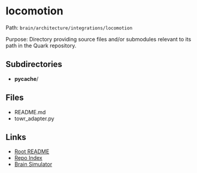 # locomotion

Path: `brain/architecture/integrations/locomotion`

Purpose: Directory providing source files and/or submodules relevant to its path in the Quark repository.

## Subdirectories
- __pycache__/

## Files
- README.md
- towr_adapter.py

## Links
- [Root README](../../../README.md)
- [Repo Index](../../../repo_index.json)
- [Brain Simulator](../../../brain/architecture/brain_simulator.py)
